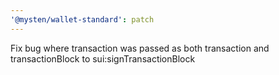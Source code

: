 ```yaml
---
'@mysten/wallet-standard': patch
---
```


Fix bug where transaction was passed as both transaction and transactionBlock to sui:signTransactionBlock

